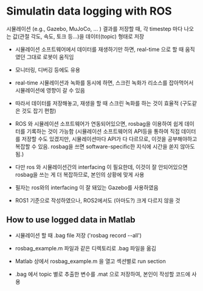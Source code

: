 # Simulatin data logging with ROS   

 시뮬레이션 (e.g., Gazebo, MuJoCo, ... ) 결과를 저장할 때, 각 timestep 마다 나오는 값(관절 각도, 속도, 토크 등...)을 데이터(topic) 형태로 저장 

 - 시뮬레이션 소프트웨어에서 데이터를 재생하기만 하면, real-time 으로 할 때 움직였던 그대로 로봇이 움직임

 - 모니터링, 디버깅 등에도 유용

 - real-time 시뮬레이션과 녹화를 동시에 하면, 스크린 녹화가 리소스를 잡아먹어서 시뮬레이션에 영향이 갈 수 있음

 - 따라서 데이터를 저장해놓고, 재생을 할 때 스크린 녹화를 하는 것이 효율적 (구도같은 것도 잡기 편함)

 - ROS 와 시뮬레이션 소프트웨어가 연동되어있으면, rosbag을 이용하여 쉽게 데이터를 기록하는 것이 가능함 (시뮬레이션 소프트웨어의 API등을 통하여 직접 데이터를 저장할 수도 있겠지만, 시뮬레이션마다 API가 다 다르므로, 이것을 공부해야하고 복잡할 수 있음. rosbag을 쓰면 software-specific한 지식에 시간을 쏟지 않아도 됨.)

 - 다만 ros 와 시뮬레이션간의 interfacing 이 필요한데, 이것이 잘 안되어있으면 rosbag을 쓰는 게 더 복잡하므로, 본인의 상황에 맞게 사용

 - 필자는 ros와의 interfacing 이 잘 돼있는 Gazebo를 사용하였음

 - ROS1 기준으로 작성하였으나, ROS2에서도 (아마도?) 크게 다르지 않을 것
 

## How to use logged data in Matlab

- 시뮬레이션 할 때 .bag file 저장 ('rosbag record --all')

- rosbag_example.m 파일과 같은 디렉토리로 .bag 파일을 옮김

- Matlab 상에서 rosbag_example.m 을 열고 섹션별로 run section 

- .bag 에서 topic 별로 추출한 변수를 .mat 으로 저장하여, 본인이 작성할 코드에 사용

